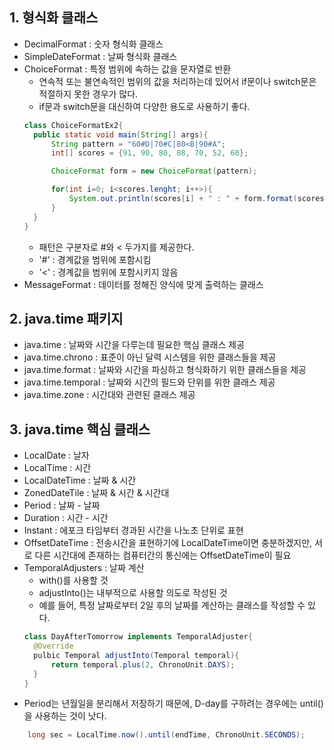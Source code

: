 ## 1. 형식화 클래스
- DecimalFormat : 숫자 형식화 클래스
- SimpleDateFormat : 날짜 형식화 클래스
- ChoiceFormat : 특정 범위에 속하는 값을 문자열로 반환
  - 연속적 또는 불연속적인 범위의 값을 처리하는데 있어서 if문이나 switch문은 적절하지 못한 경우가 많다.
  - if문과 switch문을 대신하여 다양한 용도로 사용하기 좋다.
  ~~~java
  class ChoiceFormatEx2{
    public static void main(String[] args){
        String pattern = "60#D|70#C|80<B|90#A";
        int[] scores = {91, 90, 80, 88, 70, 52, 60};

        ChoiceFormat form = new ChoiceFormat(pattern);

        for(int i=0; i<scores.lenght; i++>){
            System.out.println(scores[i] + " : " + form.format(scores[i]))
        }
    }
  }
  ~~~ 
  - 패턴은 구분자로 #와 < 두가지를 제공한다.
  - '#' : 경계값을 범위에 포함시킴
  - '<' : 경계값을 범위에 포함시키지 않음
- MessageFormat : 데이터를 정해진 양식에 맞게 출력하는 클래스
## 2. java.time 패키지
- java.time : 날짜와 시간을 다루는데 필요한 핵심 클래스 제공
- java.time.chrono :  표준이 아닌 달력 시스템을 위한 클래스들을 제공
- java.time.format : 날짜와 시간을 파싱하고 형식화하기 위한 클래스들을 제공
- java.time.temporal : 날짜와 시간의 필드와 단위를 위한 클래스 제공
- java.time.zone : 시간대와 관련된 클래스 제공

## 3. java.time 핵심 클래스
- LocalDate : 날자
- LocalTime : 시간
- LocalDateTime : 날짜 & 시간
- ZonedDateTile : 날짜 & 시간 & 시간대
- Period : 날짜 - 날짜
- Duration : 시간 - 시간
- Instant : 에포크 타임부터 경과된 시간을 나노초 단위로 표현
- OffsetDateTime : 전송시간을 표현하기에 LocalDateTime이면 충분하겠지만, 서로 다른 시간대에 존재하는 컴퓨터간의 통신에는 OffsetDateTime이 필요
- TemporalAdjusters : 날짜 계산
  - with()를 사용할 것
  - adjustInto()는 내부적으로 사용할 의도로 작성된 것
  - 예를 들어, 특정 날짜로부터 2일 후의 날짜를 계산하는 클래스를 작성할 수 있다.
  ~~~java
  class DayAfterTomorrow implements TemporalAdjuster{
    @Override
    pulbic Temporal adjustInto(Temporal temporal){
        return temporal.plus(2, ChronoUnit.DAYS);
    }
  }
  ~~~
- Period는 년월일을 분리해서 저장하기 때문에, D-day를 구하려는 경우에는 until()을 사용하는 것이 낫다.
~~~java
    long sec = LocalTime.now().until(endTime, ChronoUnit.SECONDS);
~~~